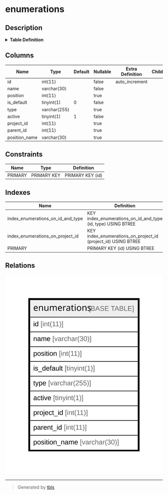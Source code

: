 # enumerations

## Description

<details>
<summary><strong>Table Definition</strong></summary>

```sql
CREATE TABLE `enumerations` (
  `id` int(11) NOT NULL AUTO_INCREMENT,
  `name` varchar(30) NOT NULL DEFAULT '',
  `position` int(11) DEFAULT NULL,
  `is_default` tinyint(1) NOT NULL DEFAULT '0',
  `type` varchar(255) DEFAULT NULL,
  `active` tinyint(1) NOT NULL DEFAULT '1',
  `project_id` int(11) DEFAULT NULL,
  `parent_id` int(11) DEFAULT NULL,
  `position_name` varchar(30) DEFAULT NULL,
  PRIMARY KEY (`id`),
  KEY `index_enumerations_on_project_id` (`project_id`),
  KEY `index_enumerations_on_id_and_type` (`id`,`type`)
) ENGINE=InnoDB DEFAULT CHARSET=latin1
```

</details>

## Columns

| Name | Type | Default | Nullable | Extra Definition | Children | Parents | Comment |
| ---- | ---- | ------- | -------- | --------------- | -------- | ------- | ------- |
| id | int(11) |  | false | auto_increment |  |  |  |
| name | varchar(30) |  | false |  |  |  |  |
| position | int(11) |  | true |  |  |  |  |
| is_default | tinyint(1) | 0 | false |  |  |  |  |
| type | varchar(255) |  | true |  |  |  |  |
| active | tinyint(1) | 1 | false |  |  |  |  |
| project_id | int(11) |  | true |  |  |  |  |
| parent_id | int(11) |  | true |  |  |  |  |
| position_name | varchar(30) |  | true |  |  |  |  |

## Constraints

| Name | Type | Definition |
| ---- | ---- | ---------- |
| PRIMARY | PRIMARY KEY | PRIMARY KEY (id) |

## Indexes

| Name | Definition |
| ---- | ---------- |
| index_enumerations_on_id_and_type | KEY index_enumerations_on_id_and_type (id, type) USING BTREE |
| index_enumerations_on_project_id | KEY index_enumerations_on_project_id (project_id) USING BTREE |
| PRIMARY | PRIMARY KEY (id) USING BTREE |

## Relations

![er](enumerations.svg)

---

> Generated by [tbls](https://github.com/k1LoW/tbls)
